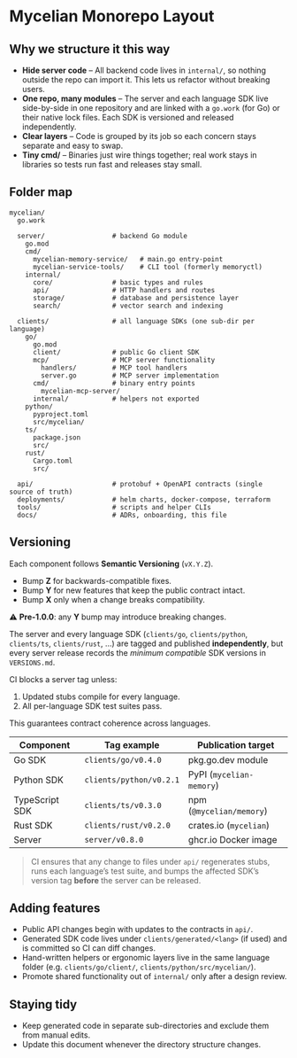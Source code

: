 # Mycelian Monorepo Layout

## Why we structure it this way

- **Hide server code** – All backend code lives in `internal/`, so nothing outside the repo can import it. This lets us refactor without breaking users.
- **One repo, many modules** – The server and each language SDK live side-by-side in one repository and are linked with a `go.work` (for Go) or their native lock files.  Each SDK is versioned and released independently.
- **Clear layers** – Code is grouped by its job so each concern stays separate and easy to swap.
- **Tiny cmd/** – Binaries just wire things together; real work stays in libraries so tests run fast and releases stay small.

## Folder map

```text
mycelian/
  go.work

  server/                 # backend Go module
    go.mod
    cmd/
      mycelian-memory-service/   # main.go entry-point
      mycelian-service-tools/    # CLI tool (formerly memoryctl)
    internal/
      core/               # basic types and rules
      api/                # HTTP handlers and routes
      storage/            # database and persistence layer
      search/             # vector search and indexing

  clients/                # all language SDKs (one sub-dir per language)
    go/
      go.mod
      client/             # public Go client SDK
      mcp/                # MCP server functionality
        handlers/         # MCP tool handlers
        server.go         # MCP server implementation
      cmd/                # binary entry points
        mycelian-mcp-server/
      internal/           # helpers not exported
    python/
      pyproject.toml
      src/mycelian/
    ts/
      package.json
      src/
    rust/
      Cargo.toml
      src/

  api/                    # protobuf + OpenAPI contracts (single source of truth)
  deployments/            # helm charts, docker-compose, terraform
  tools/                  # scripts and helper CLIs
  docs/                   # ADRs, onboarding, this file
```

## Versioning

Each component follows **Semantic Versioning** (`vX.Y.Z`).
- Bump **Z** for backwards-compatible fixes.
- Bump **Y** for new features that keep the public contract intact.
- Bump **X** only when a change breaks compatibility.

⚠️ **Pre-1.0.0**: any **Y** bump may introduce breaking changes.

The server and every language SDK (`clients/go`, `clients/python`, `clients/ts`, `clients/rust`, …) are tagged and published **independently**, but every server release records the _minimum compatible_ SDK versions in `VERSIONS.md`.

CI blocks a server tag unless:
1. Updated stubs compile for every language.
2. All per-language SDK test suites pass.

This guarantees contract coherence across languages.

| Component                | Tag example            | Publication target        |
|--------------------------|------------------------|---------------------------|
| Go SDK                   | `clients/go/v0.4.0`    | pkg.go.dev module         |
| Python SDK               | `clients/python/v0.2.1`| PyPI (`mycelian-memory`)  |
| TypeScript SDK           | `clients/ts/v0.3.0`    | npm (`@mycelian/memory`)  |
| Rust SDK                 | `clients/rust/v0.2.0`  | crates.io (`mycelian`)    |
| Server                   | `server/v0.8.0`        | ghcr.io Docker image      |

> CI ensures that any change to files under `api/` regenerates stubs, runs each language’s test suite, and bumps the affected SDK’s version tag **before** the server can be released.

## Adding features

- Public API changes begin with updates to the contracts in `api/`.
- Generated SDK code lives under `clients/generated/<lang>` (if used) and is committed so CI can diff changes.
- Hand-written helpers or ergonomic layers live in the same language folder (e.g. `clients/go/client/`, `clients/python/src/mycelian/`).
- Promote shared functionality out of `internal/` only after a design review.

## Staying tidy

- Keep generated code in separate sub-directories and exclude them from manual edits.
- Update this document whenever the directory structure changes.

